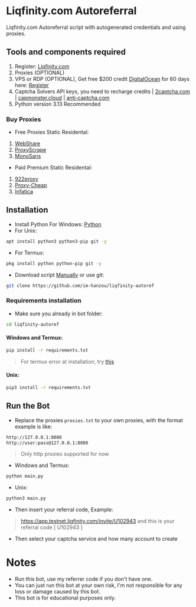 # Liqfinity.com Autoreferral
Liqfinity.com Autoreferral script with autogenerated credentials and using proxies.
## Tools and components required
1. Register: [Liqfinity.com](https://app.testnet.liqfinity.com/invite/U102943)
2. Proxies (OPTIONAL)
3. VPS or RDP (OPTIONAL), Get free $200 credit [DigitalOcean](https://m.do.co/c/3f132e0f7e13) for 60 days here: [Register](https://m.do.co/c/3f132e0f7e13)
4. Captcha Solvers API keys, you need to recharge credits | [2captcha.com](https://2captcha.com/?from=24541144) | [capmonster.cloud](https://capmonster.cloud/) | [anti-captcha.com](https://getcaptchasolution.com/83xoisyxvn)
5. Python version 3.13 Recommended
### Buy Proxies
- Free Proxies Static Residental: 
1. [WebShare](https://www.webshare.io/?referral_code=p7k7whpdu2jg)
2. [ProxyScrape](https://proxyscrape.com/?ref=odk1mmj)
3. [MonoSans](https://github.com/monosans/proxy-list)
- Paid Premium Static Residental:
1. [922proxy](https://www.922proxy.com/register?inviter_code=d03d4fed)
2. [Proxy-Cheap](https://app.proxy-cheap.com/r/JysUiH)
3. [Infatica](https://dashboard.infatica.io/aff.php?aff=544)
## Installation
- Install Python For Windows: [Python](https://www.python.org/ftp/python/3.13.0/python-3.13.0-amd64.exe)
- For Unix:
```bash
apt install python3 python3-pip git -y
```
- For Termux:
```bash
pkg install python python-pip git -y
```
- Download script [Manually](https://github.com/im-hanzou/liqfinity-autoref/archive/refs/heads/main.zip) or use git:
```bash
git clone https://github.com/im-hanzou/liqfinity-autoref
```
### Requirements installation
- Make sure you already in bot folder:
```bash
cd liqfinity-autoref
```
#### Windows and Termux:
```bash
pip install -r requirements.txt
```
> For termux error at installation, try [this](https://github.com/im-hanzou/dawn-autoref/issues/14)
#### Unix:
```bash
pip3 install -r requirements.txt
```
## Run the Bot
- Replace the proxies ```proxies.txt``` to your own proxies, with the format example is like:
```bash
http://127.0.0.1:8080
http://user:pass@127.0.0.1:8080
```
>Only http proxies supported for now
- Windows and Termux:
```bash
python main.py
```
- Unix:
```bash
python3 main.py
```
- Then insert your referral code, Example:
>https://app.testnet.liqfinity.com/invite/U102943 and this is your referral code [ U102943 ]
- Then select your captcha service and how many account to create
# Notes
- Run this bot, use my referrer code if you don't have one.
- You can just run this bot at your own risk, I'm not responsible for any loss or damage caused by this bot.
- This bot is for educational purposes only.
